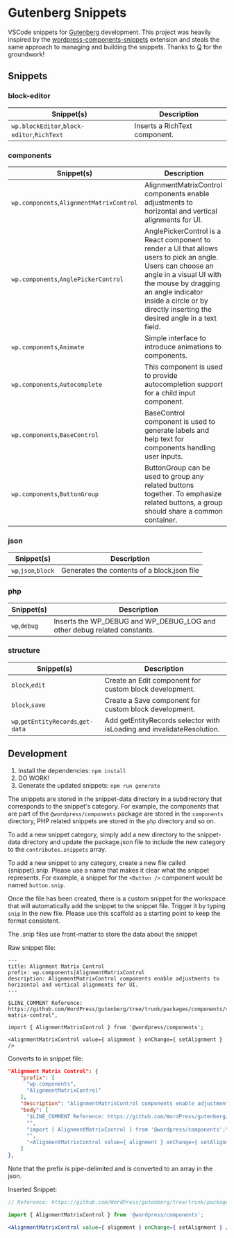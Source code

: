 # Gutenberg Snippets

VSCode snippets for [Gutenberg](https://wordpress.org/gutenberg/) development. This project was heavily inspired by the [wordpress-components-snippets](https://github.com/ItsJonQ/wordpress-components-snippets) extension and steals the same approach to managing and building the snippets. Thanks to [Q](https://github.com/ItsJonQ/) for the groundwork!

<!-- SNIPPET-TOC -->
<!-- This table was automatically generated -->
## Snippets
 ### block-editor
| Snippet(s) | Description |
| --- | --- |
| `wp.blockEditor`,`block-editor`,`RichText` | Inserts a RichText component. |

 ### components
| Snippet(s) | Description |
| --- | --- |
| `wp.components`,`AlignmentMatrixControl` | AlignmentMatrixControl components enable adjustments to horizontal and vertical alignments for UI. |
| `wp.components`,`AnglePickerControl` | AnglePickerControl is a React component to render a UI that allows users to pick an angle. Users can choose an angle in a visual UI with the mouse by dragging an angle indicator inside a circle or by directly inserting the desired angle in a text field. |
| `wp.components`,`Animate` | Simple interface to introduce animations to components. |
| `wp.components`,`Autocomplete` | This component is used to provide autocompletion support for a child input component. |
| `wp.components`,`BaseControl` | BaseControl component is used to generate labels and help text for components handling user inputs. |
| `wp.components`,`ButtonGroup` | ButtonGroup can be used to group any related buttons together. To emphasize related buttons, a group should share a common container. |

 ### json
| Snippet(s) | Description |
| --- | --- |
| `wp`,`json`,`block` | Generates the contents of a block.json file |

 ### php
| Snippet(s) | Description |
| --- | --- |
| `wp`,`debug` | Inserts the WP_DEBUG and WP_DEBUG_LOG and other debug related constants. |

 ### structure
| Snippet(s) | Description |
| --- | --- |
| `block`,`edit` | Create an Edit component for custom block development. |
| `block`,`save` | Create a Save component for custom block development. |
| `wp`,`getEntityRecords`,`get-data` | Add getEntityRecords selector with isLoading and invalidateResolution. |


<!-- /SNIPPET-TOC -->

## Development
1. Install the dependencies: `npm install`
2. DO WORK!
3. Generate the updated snippets: `npm run generate`

The snippets are stored in the snippet-data directory in a subdirectory that corresponds to the snippet's category. For example, the components that are part of the `@wordpress/components` package are stored in the `components` directory, PHP related snippets are stored in the `php` directory and so on.

To add a new snippet category, simply add a new directory to the snippet-data directory and update the package.json file to include the new category to the `contributes.snippets` array.

To add a new snippet to any category, create a new file called {snippet}.snip. Please use a name that makes it clear what the snippet represents. For example, a snippet for the `<Button />` component would be named `button.snip`.

Once the file has been created, there is a custom snippet for the workspace that will automatically add the snippet to the snippet file. Trigger it by typing `snip` in the new file. Please use this scaffold as a starting point to keep the format consistent.

The .snip files use front-matter to store the data about the snippet

Raw snippet file:
```plaintext
---
title: Alignment Matrix Control
prefix: wp.components|AlignmentMatrixControl
description: AlignmentMatrixControl components enable adjustments to horizontal and vertical alignments for UI.
---

$LINE_COMMENT Reference: https://github.com/WordPress/gutenberg/tree/trunk/packages/components/src/alignment-matrix-control",

import { AlignmentMatrixControl } from '@wordpress/components';

<AlignmentMatrixControl value={ alignment } onChange={ setAlignment } />
```

Converts to in snippet file:
```json
"Alignment Matrix Control": {
    "prefix": [
      "wp.components",
      "AlignmentMatrixControl"
    ],
    "description": "AlignmentMatrixControl components enable adjustments to horizontal and vertical alignments for UI.",
    "body": [
      "$LINE_COMMENT Reference: https://github.com/WordPress/gutenberg/tree/trunk/packages/components/src/alignment-matrix-control\",",
      "",
      "import { AlignmentMatrixControl } from '@wordpress/components';",
      "",
      "<AlignmentMatrixControl value={ alignment } onChange={ setAlignment } />"
    ]
},
```
Note that the prefix is pipe-delimited and is converted to an array in the json.


Inserted Snippet:
```jsx
// Reference: https://github.com/WordPress/gutenberg/tree/trunk/packages/components/src/alignment-matrix-control",

import { AlignmentMatrixControl } from '@wordpress/components';

<AlignmentMatrixControl value={ alignment } onChange={ setAlignment } />
```
